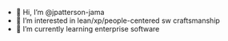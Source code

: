 - 👋 Hi, I’m @jpatterson-jama
- 👀 I’m interested in lean/xp/people-centered sw craftsmanship
- 🌱 I’m currently learning enterprise software

<!---
jpatterson-jama/jpatterson-jama is a ✨ special ✨ repository because its `README.md` (this file) appears on your GitHub profile.
You can click the Preview link to take a look at your changes.
--->
